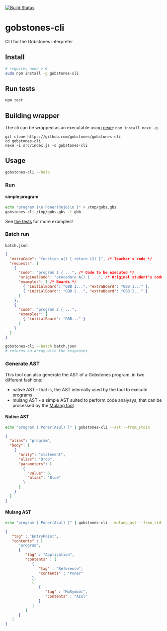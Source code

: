 [![Build Status](https://travis-ci.org/gobstones/gobstones-cli.svg?branch=master)](https://travis-ci.org/gobstones/gobstones-cli)

# gobstones-cli
CLI for the Gobstones interpreter

## Install

```bash
# requires node > 6
sudo npm install -g gobstones-cli
```

## Run tests

```bash
npm test
```

## Building wrapper

The cli can be wrapped as an executable using [nexe](https://github.com/jaredallard/nexe): `npm install nexe -g`.

```
git clone https://github.com/gobstones/gobstones-cli
cd gobstones-cli
nexe -i src/index.js -o gobstones-cli
```

## Usage

```bash
gobstones-cli --help
```

### Run

#### simple program

```bash
echo "program {\n Poner(Rojo)\n }" > /tmp/gobs.gbs
gobstones-cli /tmp/gobs.gbs -f gbb
```

See [the tests](test/run-spec.js) for more examples!

### Batch run

`batch.json`:
```json
{
  "extraCode": "function a() { return (2) }", /* Teacher's code */
  "requests": [
    {
      "code": "program 1 { ...", /* Code to be executed */
      "originalCode": "procedure A() { ...", /* Original student's code (for AST computation) */
      "examples": [ /* Boards */
        { "initialBoard": "GBB 1...", "extraBoard": "GBB 1..." },
        { "initialBoard": "GBB 2...", "extraBoard": "GBB 2..." }
      ]
    },
    {
      "code": "program 2 { ...",
      "examples": [
        { "initialBoard": "GBB..." }
      ]
    }
  ]
}
```

```bash
gobstones-cli --batch batch.json
# returns an array with the responses
```

### Generate AST

This tool can also generate the AST of a Gobstones program, in two different fashions:

 * native AST - that is, the AST internally used by the tool to execute programs
 * mulang AST - a simple AST suited to perform code analysys, that can be processed by the [Mulang tool](https://github.com/mumuki/mulang)

#### Native AST


```bash
echo "program { Poner(Azul) }" | gobstones-cli --ast --from_stdin
```

```json
{
  "alias": "program",
  "body": [
    {
      "arity": "statement",
      "alias": "Drop",
      "parameters": [
        {
          "value": 0,
          "alias": "Blue"
        }
      ]
    }
  ]
}
```

#### Mulang AST

```bash
echo "program { Poner(Azul) }" | gobstones-cli --mulang_ast --from_stdin | json_pp
```

```json
{
   "tag" : "EntryPoint",
   "contents" : [
      "program",
      {
         "tag" : "Application",
         "contents" : [
            {
               "tag" : "Reference",
               "contents" : "Poner"
            },
            [
               {
                  "tag" : "MuSymbol",
                  "contents" : "Azul"
               }
            ]
         ]
      }
   ]
}

```
